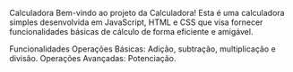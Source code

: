 Calculadora
Bem-vindo ao projeto da Calculadora! 
Esta é uma calculadora simples desenvolvida em JavaScript, HTML e CSS que visa fornecer funcionalidades básicas de cálculo de forma eficiente e amigável.

Funcionalidades
Operações Básicas: Adição, subtração, multiplicação e divisão.
Operações Avançadas: Potenciação.
